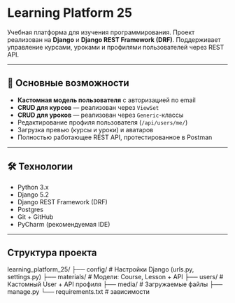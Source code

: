 # Learning Platform 25

Учебная платформа для изучения программирования. Проект реализован на **Django** и **Django REST Framework (DRF)**. Поддерживает управление курсами, уроками и профилями пользователей через REST API.

---

## 📌 Основные возможности

- **Кастомная модель пользователя** с авторизацией по email
- **CRUD для курсов** — реализован через `ViewSet`
- **CRUD для уроков** — реализован через `Generic`-классы
- Редактирование профиля пользователя (`/api/users/me/`)
- Загрузка превью (курсы и уроки) и аватаров
- Полностью работающее REST API, протестированное в Postman

---

## 🛠️ Технологии

- Python 3.x
- Django 5.2
- Django REST Framework (DRF)
- Postgres
- Git + GitHub
- PyCharm (рекомендуемая IDE)

---

## Структура проекта
learning_platform_25/
├── config/               # Настройки Django (urls.py, settings.py)
├── materials/            # Модели: Course, Lesson + API
├── users/                # Кастомный User + API профиля
├── media/                # Загружаемые файлы 
├── manage.py
└── requirements.txt      # зависимости